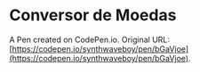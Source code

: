 # Conversor de Moedas

A Pen created on CodePen.io. Original URL: [https://codepen.io/synthwaveboy/pen/bGaVjoe](https://codepen.io/synthwaveboy/pen/bGaVjoe).


